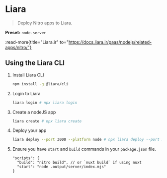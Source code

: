 # Liara

> Deploy Nitro apps to Liara.

**Preset:** `node-server`

:read-more{title="Liara.ir" to="https://docs.liara.ir/paas/nodejs/related-apps/nitro/"}

## Using the Liara CLI

1. Install Liara CLI
   ```bash
   npm install -g @liara/cli
   ```

1. Login to Liara

   ```bash
   liara login # npx liara login
   ```

1. Create a nodeJS app

   ```bash
   liara create # npx liara create
   ```
   
1. Deploy your app

   ```bash
   liara deploy --port 3000 --platform node # npx liara deploy --port 3000 --platform node
   ```

1. Ensure you have `start` and `build` commands in your `package.json` file.

   ```json5
   "scripts": {
     "build": "nitro build", // or `nuxt build` if using nuxt
     "start": "node .output/server/index.mjs"
   }
   ```
